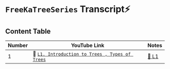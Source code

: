 # `FreeKaTreeSeries` Transcript⚡️

## Content Table

| Number | YouTube Link                                                                                                                                   | Notes              |
| ------ | ---------------------------------------------------------------------------------------------------------------------------------------------- | ------------------ |
| 1      | 📀 [`L1. Introduction to Trees , Types of Trees`](https://www.youtube.com/watch?v=_ANrF3FJm7I&list=PLgUwDviBIf0q8Hkd7bK2Bpryj2xVJk8Vk&index=2) | [📑 L1](./l-01.md) |
